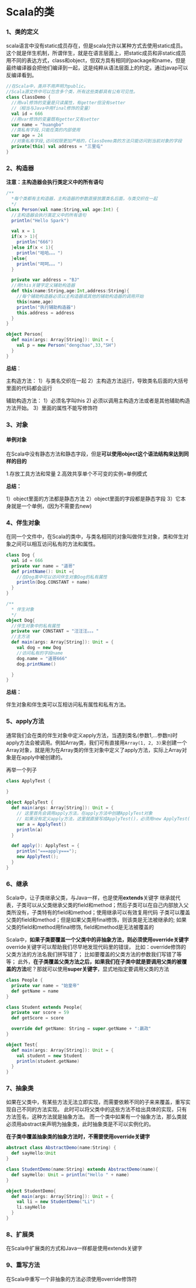 # Scala的类

### 1、类的定义

scala语言中没有static成员存在，但是scala允许以某种方式去使用static成员。这个就是伴生机制，所谓伴生，就是在语言层面上，把static成员和非static成员用不同的表达方式，class和object，但双方具有相同的package和name，但是最终编译器会把他们编译到一起，这是纯粹从语法层面上的约定。通过javap可以反编译看到。

```scala
//在Scala中，类并不用声明为public。
//Scala源文件中可以包含多个类，所有这些类都具有公有可见性。
class ClassDemo {
  //用val修饰的变量是只读属性，有getter但没有setter
  //（相当与Java中用final修饰的变量）
  val id = 666
  //用var修饰的变量既有getter又有setter
  var name = "huangbo"
  //类私有字段,只能在类的内部使用
  var age = 24
  //对象私有字段,访问权限更加严格的，ClassDemo类的方法只能访问到当前对象的字段
  private[this] val address = "三里屯"
}
```

### 2、构造器

**注意：主构造器会执行类定义中的所有语句**

```scala
/**
  *每个类都有主构造器，主构造器的参数直接放置类名后面，与类交织在一起
  */
class Person(val name:String,val age:Int) {
  //主构造器会执行类定义中的所有语句
  println("Hello Spark")

  val x = 1
  if(x > 1){
    println("666")
  }else if(x < 1){
    println("哈哈。。。")
  }else{
    println("呵呵。。。")
  }

  private var address = "BJ"
  //用this关键字定义辅助构造器
  def this(name:String,age:Int,address:String){
    //每个辅助构造器必须以主构造器或其他的辅助构造器的调用开始
    this(name,age)
    println("执行辅助构造器")
    this.address = address
  }
}

object Person{
  def main(args: Array[String]): Unit = {
    val p = new Person("dengchao",33,"SH")
  }
}
```

**总结**：

主构造方法：
   1）与类名交织在一起
   2）主构造方法运行，导致类名后面的大括号里面的代码都会运行

辅助构造方法：
   1）必须名字叫this
   2) 必须以调用主构造方法或者是其他辅助构造方法开始。
   3）里面的属性不能写修饰符

### 3、对象

#### 单例对象

在Scala中没有静态方法和静态字段，但是**可以使用object这个语法结构来达到同样的目的**

1.存放工具方法和常量
2.高效共享单个不可变的实例=单例模式

**总结：**

1）object里面的方法都是静态方法
2）object里面的字段都是静态字段
3）它本身就是一个单例，(因为不需要去new)

### 4、伴生对象

在同一个文件中，在Scala的类中，与类名相同的对象叫做伴生对象，类和伴生对象之间可以相互访问私有的方法和属性。

```scala
class Dog {
  val id = 666
  private var name = "道哥"
  def printName(): Unit ={
    //在Dog类中可以访问伴生对象Dog的私有属性
    println(Dog.CONSTANT + name)
  }
}

/**
  * 伴生对象
  */
object Dog{
  //伴生对象中的私有属性
  private var CONSTANT = "汪汪汪。。。"
  //主方法
  def main(args: Array[String]): Unit = {
    val dog = new Dog
    //访问私有的字段name
    dog.name = "道哥666"
    dog.printName()

  }
}
```

**总结：**

伴生对象和伴生类可以互相访问私有属性和私有方法。

### 5、apply方法

通常我们会在类的伴生对象中定义apply方法，当遇到类名(参数1,...参数n)时apply方法会被调用。例如Array类，我们可有直接用`Array(1, 2, 3)`来创建一个Array对象，就是用为在Array类的伴生对象中定义了apply方法，实际上Array对象是在apply中被创建的。

再举一个列子

```scala
class ApplyTest {
  
}

object ApplyTest {
  def main(args: Array[String]): Unit = {
    // 这里首先会调用apply方法，在apply方法中创建ApplyTest对象
    // 如果没有定义apply方法，这里就直接写成ApplyTest()，必须用new ApplyTest()语法
    var a = ApplyTest() 
    println(a)
  }

  def apply(): ApplyTest = {
    println("===apply===");
    new ApplyTest();
  }
}
```

### 6、继承

Scala中，让子类继承父类，与Java一样，也是使用**extends**关键字
继承就代表，子类可以从父类继承父类的field和method；然后子类可以在自己内部放入父类所没有，子类特有的field和method；使用继承可以有效复用代码
子类可以覆盖父类的field和method；但是如果父类用final修饰，则该类是无法被继承的; 如果父类的field和method用final修饰, field和method是无法被覆盖的

Scala中，**如果子类要覆盖一个父类中的非抽象方法，则必须使用override关键字**
override关键字可以帮助我们尽早地发现代码里的错误，
比如：override修饰的父类方法的方法名我们拼写错了；
比如要覆盖的父类方法的参数我们写错了等等；
此外，**在子类覆盖父类方法之后，如果我们在子类中就是要调用父类的被覆盖的方法**呢？那就可以使用**super关键字**，显式地指定要调用父类的方法

```scala
class People {
  private var name = "始皇帝"
  def getName = name
}

class Student extends People{
  private var score = 59
  def getScore = score

  override def getName: String = super.getName + ":嬴政"
}

object Test{
  def main(args: Array[String]): Unit = {
    val student = new Student
    println(student.getName)
  }
}
```

### 7、抽象类

如果在父类中，有某些方法无法立即实现，而需要依赖不同的子来来覆盖，重写实现自己不同的方法实现。
此时可以将父类中的这些方法不给出具体的实现，只有方法签名，这种方法就是抽象方法。
而一个类中如果有一个抽象方法，那么类就必须用abstract来声明为抽象类，此时抽象类是不可以实例化的。

**在子类中覆盖抽象类的抽象方法时，不需要使用override关键字**

```scala
abstract class AbstractDemo(name:String) {
  def sayHello:Unit
}
```

```scala
class StudentDemo(name:String) extends AbstractDemo(name){
  def sayHello: Unit = println("Hello " + name)
}

object StudentDemo{
  def main(args: Array[String]): Unit = {
    val li = new StudentDemo("Li")
    li.sayHello
  }
}
```

### 8、扩展类

在Scala中扩展类的方式和Java一样都是使用extends关键字

### 9、重写方法

在Scala中重写一个非抽象的方法必须使用override修饰符





